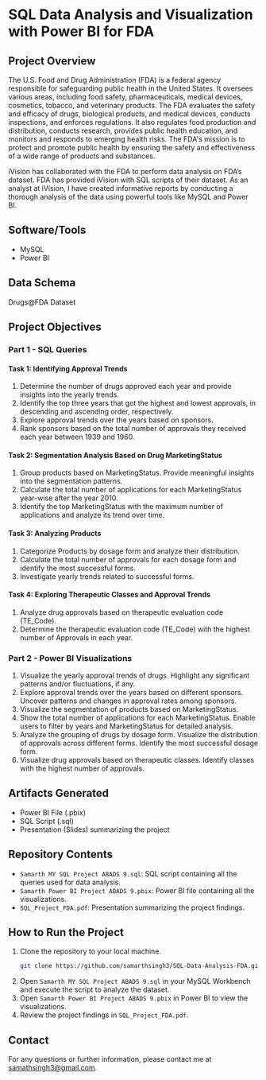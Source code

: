 # SQL Data Analysis and Visualization with Power BI for FDA

## Project Overview

The U.S. Food and Drug Administration (FDA) is a federal agency responsible for safeguarding public health in the United States. It oversees various areas, including food safety, pharmaceuticals, medical devices, cosmetics, tobacco, and veterinary products. The FDA evaluates the safety and efficacy of drugs, biological products, and medical devices, conducts inspections, and enforces regulations. It also regulates food production and distribution, conducts research, provides public health education, and monitors and responds to emerging health risks. The FDA's mission is to protect and promote public health by ensuring the safety and effectiveness of a wide range of products and substances.

iVision has collaborated with the FDA to perform data analysis on FDA’s dataset. FDA has provided iVision with SQL scripts of their dataset. As an analyst at iVision, I have created informative reports by conducting a thorough analysis of the data using powerful tools like MySQL and Power BI.

## Software/Tools
- MySQL
- Power BI

## Data Schema
Drugs@FDA Dataset

## Project Objectives

### Part 1 - SQL Queries

#### Task 1: Identifying Approval Trends
1. Determine the number of drugs approved each year and provide insights into the yearly trends.
2. Identify the top three years that got the highest and lowest approvals, in descending and ascending order, respectively.
3. Explore approval trends over the years based on sponsors.
4. Rank sponsors based on the total number of approvals they received each year between 1939 and 1960.

#### Task 2: Segmentation Analysis Based on Drug MarketingStatus
1. Group products based on MarketingStatus. Provide meaningful insights into the segmentation patterns.
2. Calculate the total number of applications for each MarketingStatus year-wise after the year 2010.
3. Identify the top MarketingStatus with the maximum number of applications and analyze its trend over time.

#### Task 3: Analyzing Products
1. Categorize Products by dosage form and analyze their distribution.
2. Calculate the total number of approvals for each dosage form and identify the most successful forms.
3. Investigate yearly trends related to successful forms.

#### Task 4: Exploring Therapeutic Classes and Approval Trends
1. Analyze drug approvals based on therapeutic evaluation code (TE_Code).
2. Determine the therapeutic evaluation code (TE_Code) with the highest number of Approvals in each year.

### Part 2 - Power BI Visualizations
1. Visualize the yearly approval trends of drugs. Highlight any significant patterns and/or fluctuations, if any.
2. Explore approval trends over the years based on different sponsors. Uncover patterns and changes in approval rates among sponsors.
3. Visualize the segmentation of products based on MarketingStatus.
4. Show the total number of applications for each MarketingStatus. Enable users to filter by years and MarketingStatus for detailed analysis.
5. Analyze the grouping of drugs by dosage form. Visualize the distribution of approvals across different forms. Identify the most successful dosage form.
6. Visualize drug approvals based on therapeutic classes. Identify classes with the highest number of approvals.

## Artifacts Generated
- Power BI File (.pbix)
- SQL Script (.sql)
- Presentation (Slides) summarizing the project


## Repository Contents
- `Samarth MY SQL Project ABADS 9.sql`: SQL script containing all the queries used for data analysis.
- `Samarth Power BI Project ABADS 9.pbix`: Power BI file containing all the visualizations.
- `SQL_Project_FDA.pdf`: Presentation summarizing the project findings.

## How to Run the Project
1. Clone the repository to your local machine.
   ```bash
   git clone https://github.com/samarthsingh3/SQL-Data-Analysis-FDA.git](https://github.com/samarthsingh3/SQL-Data-Analysis-and-Visualization-with-Power-BI-for-U.S.-Food-and-Drug-Administration-FDA-/blob/main/SamarthSingh_ABADS_B9_SQL.zip](https://github.com/samarthsingh3/SQL-Data-Analysis-and-Visualization-with-Power-BI-for-U.S.-Food-and-Drug-Administration-FDA-.git
   ```
2. Open `Samarth MY SQL Project ABADS 9.sql` in your MySQL Workbench and execute the script to analyze the dataset.
3. Open `Samarth Power BI Project ABADS 9.pbix` in Power BI to view the visualizations.
4. Review the project findings in `SQL_Project_FDA.pdf`.

## Contact
For any questions or further information, please contact me at samathsingh3@gmail.com.
